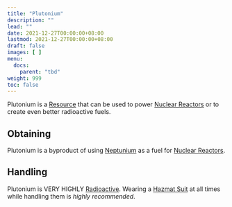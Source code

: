 ```yaml
---
title: "Plutonium"
description: ""
lead: ""
date: 2021-12-27T00:00:00+08:00
lastmod: 2021-12-27T00:00:00+08:00
draft: false
images: [ ]
menu:
  docs:
    parent: "tbd"
weight: 999
toc: false
---
```


Plutonium is a [Resource](/docs/slimefun/resources) that can be used to power [Nuclear Reactors](/docs/slimefun/electric-machines#energy-generation) or to create even better radioactive fuels.

## Obtaining

Plutonium is a byproduct of using [Neptunium](/docs/slimefun/neptunium) as a fuel for [Nuclear Reactors](/docs/slimefun/electric-machines#energy-generation).

## Handling

Plutonium is VERY HIGHLY [Radioactive](/docs/slimefun/radiation). Wearing a [Hazmat Suit](/docs/slimefun/armor#hazmat-suit) at all times while handling them is *highly recommended*.
